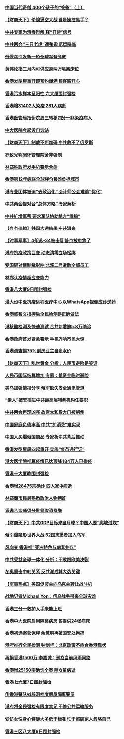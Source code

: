 #### [中国当代奇僧 400个孩子的“爸爸”（上）](../pages/nsc415/n13639845.md?t=03121504) 
#### [【财商天下】伦镍逼空大战 谁是操控黑手？](../pages/nsc415/n13640138.md?t=03121504) 
#### [中共专家为清零辩解 释“开禁”信号](../pages/nsc415/n13639729.md?t=03121504) 
#### [中共两会“三只老虎”遭整肃 厄运降临](../pages/nsc415/n13639544.md?t=03121504) 
#### [俄侵乌引发新一轮全球军备竞赛](../pages/nsc415/n13639231.md?t=03121504) 
#### [黄伟纶指三月内可供应逾两万隔离床位](../pages/nsc415/n13637892.md?t=03121504) 
#### [香港发型屋重开即预约爆满 顾客感开心](../pages/nsc415/n13637872.md?t=03121504) 
#### [香港污水样本呈阳性 六大厦围封强检](../pages/nsc415/n13637863.md?t=03121504) 
#### [香港增31402人染疫 281人病逝](../pages/nsc415/n13637832.md?t=03121504) 
#### [香港医管局指伊院周三转移四分一非染疫病人](../pages/nsc415/n13637805.md?t=03121504) 
#### [中大医院今起设门诊站](../pages/nsc415/n13637786.md?t=03121504) 
#### [【财商天下】制裁不断加码 中共救不了俄罗斯](../pages/nsc415/n13637209.md?t=03121504) 
#### [罗致光称闭环管理院舍非强制](../pages/nsc415/n13637758.md?t=03121504) 
#### [林郑称政府发手机警示合适](../pages/nsc415/n13637715.md?t=03121504) 
#### [香港第12年蝉联全球楼价最难负担城市](../pages/nsc415/n13637195.md?t=03121504) 
#### [港专业团体被迫“去政治化” 会计师公会难逃“优化”](../pages/nsc415/n13637271.md?t=03121504) 
#### [中共两会提对台“总体方略” 专家解析](../pages/nsc415/n13637095.md?t=03121504) 
#### [中共扩增军费 要求军队协助地方“维稳”](../pages/nsc415/n13637020.md?t=03121504) 
#### [【有冇搞错】韩国大选结果 中共沮丧](../pages/nsc415/n13634855.md?t=03121504) 
#### [【时事军事】4架苏-34被击落 普京被忽悠了](../pages/nsc415/n13634344.md?t=03121504) 
#### [港府抗疫政策巨变 动态清零立场松绑](../pages/nsc415/n13635169.md?t=03121504) 
#### [受国际对俄制裁影响 北溪二号遣散全部员工](../pages/nsc415/n13634956.md?t=03121504) 
#### [林郑认疫情超应变能力](../pages/nsc415/n13634967.md?t=03121504) 
#### [香港八大厦9日围封强检](../pages/nsc415/n13634936.md?t=03121504) 
#### [浸大设中医抗疫远程医疗中心 以WhatsApp视像应诊送药](../pages/nsc415/n13634934.md?t=03121504) 
#### [香港盛智文指押后全民检测是正确做法](../pages/nsc415/n13634919.md?t=03121504) 
#### [港核酸检测及快速测试 合共新增逾5.8万确诊](../pages/nsc415/n13634918.md?t=03121504) 
#### [香港政府首发紧急警示 手机齐响市民大惊](../pages/nsc415/n13634909.md?t=03121504) 
#### [香港调查揭75%㓥房业主自定水价](../pages/nsc415/n13634886.md?t=03121504) 
#### [【财商天下】乱世黄金 分析：人民币避险是笑话](../pages/nsc415/n13634317.md?t=03121504) 
#### [人民币国际结算增加 专家：俄资金临时避险](../pages/nsc415/n13634676.md?t=03121504) 
#### [美乌加强情报分享 俄军缺失安全通讯管道](../pages/nsc415/n13634623.md?t=03121504) 
#### [“素人”被安插进中共最高层特务机构任要职](../pages/nsc415/n13634243.md?t=03121504) 
#### [中共两会再现凶兆 故宫太和殿大门被刮倒](../pages/nsc415/n13634177.md?t=03121504) 
#### [中国家庭负债率高 中共“扩消费”难实现](../pages/nsc415/n13634124.md?t=03121504) 
#### [中国人买爆俄国商品 专家析中共背后推动](../pages/nsc415/n13634066.md?t=03121504) 
#### [香港发型屋周四起重开 实施“疫苗通行证”](../pages/nsc415/n13631901.md?t=03121504) 
#### [港大医学院推算疫情已达顶峰 184万人已染疫](../pages/nsc415/n13631858.md?t=03121504) 
#### [香港十大厦昨围封强检](../pages/nsc415/n13631816.md?t=03121504) 
#### [香港增28475宗确诊 四人家中病逝](../pages/nsc415/n13631774.md?t=03121504) 
#### [林郑膺市民最熟悉政治人物榜首](../pages/nsc415/n13631732.md?t=03121504) 
#### [香港八达通须分批领取消费券](../pages/nsc415/n13631699.md?t=03121504) 
#### [【财商天下】中共GDP目标来自月球？中国人要“爬坡过坎”](../pages/nsc415/n13631356.md?t=03121504) 
#### [俄引爆隐形世界大战 52国志愿者加入乌军](../pages/nsc415/n13628893.md?t=03121504) 
#### [风向变 香港推“亚洲特色与病毒共存”](../pages/nsc415/n13628817.md?t=03121504) 
#### [中共受益全球一体化 分析：不敢跟欧美决裂](../pages/nsc415/n13631006.md?t=03121504) 
#### [冬奥重击中韩关系 反共潮成韩大选关键](../pages/nsc415/n13630921.md?t=03121504) 
#### [【军事热点】美国促波兰向乌克兰转让战斗机](../pages/nsc415/n13629157.md?t=03121504) 
#### [战地记者Michael Yon：俄乌战争带来全球灾难](../pages/nsc415/n13629649.md?t=03121504) 
#### [香港三分一救护人手未能上班](../pages/nsc415/n13629630.md?t=03121504) 
#### [香港中大医院启用隔离病房 暂提供24张病床](../pages/nsc415/n13629616.md?t=03121504) 
#### [香港初选案获保释 余慧明再被国安处拘捕](../pages/nsc415/n13629606.md?t=03121504) 
#### [港府推行全民检测 钟剑华：北京政策不适合香港现状](../pages/nsc415/n13629597.md?t=03121504) 
#### [再捐香港1500万 李嘉诚：恶疫当前风雨同路](../pages/nsc415/n13629583.md?t=03121504) 
#### [香港增25150宗确诊个案 两女童病逝](../pages/nsc415/n13629568.md?t=03121504) 
#### [香港七大厦7日围封强检](../pages/nsc415/n13629556.md?t=03121504) 
#### [传香港警队拟辟洞梓度假屋隔离警员](../pages/nsc415/n13629545.md?t=03121504) 
#### [港府将全民强检有限度禁足 不停公共运输服务](../pages/nsc415/n13629528.md?t=03121504) 
#### [受访女性身心健康大多低于标准 忙于照顾家人忽略自己](../pages/nsc415/n13626944.md?t=03121504) 
#### [香港三区八大厦6日围封强检](../pages/nsc415/n13626924.md?t=03121504) 
